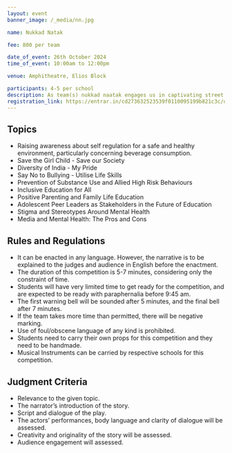 ```yaml
---
layout: event
banner_image: /_media/nn.jpg

name: Nukkad Natak

fee: 800 per team

date_of_event: 26th October 2024
time_of_event: 10:00am to 12:00pm

venue: Amphitheatre, Elios Block

participants: 4-5 per school
description: As team(s) nukkad naatak engages us in captivating street theatre and sheds light on blend of drama and awareness that aims to destigmatize mental health issues and inspire change. Witness the fusion of art and advocacy as we strive to resonate for a healthier more compassionate society.  Be a part of a movement that sparks conversations and breaks the silence around mental well being..
registration_link: https://entrar.in/cd273632523539f0110095199b821c3c/onlineRegistrationConclave/3
---
```


## Topics

- Raising awareness about self regulation for a safe and healthy environment, particularly concerning beverage consumption.
- Save the Girl Child - Save our Society
- Diversity of India - My Pride
- Say No to Bullying - Utilise Life Skills
- Prevention of Substance Use and Allied High Risk Behaviours
- Inclusive Education for All
- Positive Parenting and Family Life Education
- Adolescent Peer Leaders as Stakeholders in the Future of Education
- Stigma and Stereotypes Around Mental Health
- Media and Mental Health: The Pros and Cons


## Rules and Regulations

- It can be enacted in any language. However, the narrative is to be explained to the judges and audience in English before the enactment.
- The duration of this competition is 5-7 minutes, considering only the constraint of time.
- Students will have very limited time to get ready for the competition, and are expected to be ready with paraphernalia before 9:45 am.
- The first warning bell will be sounded after 5 minutes, and the final bell after 7 minutes.
- If the team takes more time than permitted, there will be negative marking.
- Use of foul/obscene language of any kind is prohibited.
- Students need to carry their own props for this competition and they need to be handmade.
- Musical Instruments can be carried by respective schools for this competition.


## Judgment Criteria

- Relevance to the given topic.
- The narrator’s introduction of the story.
- Script and dialogue of the play.
- The actors’ performances, body language and clarity of dialogue will be assessed.
- Creativity and originality of the story will be assessed.
- Audience engagement will assessed.